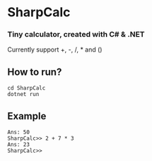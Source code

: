 # SharpCalc
### Tiny calculator, created with C# & .NET
Currently support +, -, /, * and ()

## How to run?
```
cd SharpCalc
dotnet run
```
## Example
```SharpCalc>> (10 * 3) + (6 * 2) + 8
Ans: 50
SharpCalc>> 2 + 7 * 3
Ans: 23
SharpCalc>>
```
